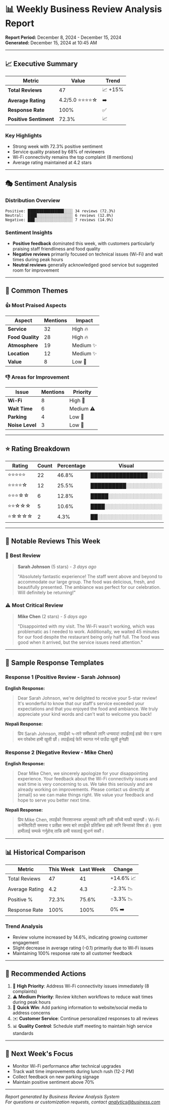 # 📊 Weekly Business Review Analysis Report

**Report Period:** December 8, 2024 - December 15, 2024  
**Generated:** December 15, 2024 at 10:45 AM

---

## 📈 Executive Summary

| Metric | Value | Trend |
|--------|-------|-------|
| **Total Reviews** | 47 | 📈 +15% |
| **Average Rating** | 4.2/5.0 ⭐⭐⭐⭐☆ | ➡️ |
| **Response Rate** | 100% | ✅ |
| **Positive Sentiment** | 72.3% | 📈 |

### Key Highlights
- Strong week with 72.3% positive sentiment
- Service quality praised by 68% of reviewers
- Wi-Fi connectivity remains the top complaint (8 mentions)
- Average rating maintained at 4.2 stars

---

## 🎭 Sentiment Analysis

### Distribution Overview

```
Positive: ████████████████░░░░ 34 reviews (72.3%)
Neutral:  ████░░░░░░░░░░░░░░░░ 6 reviews (12.8%)
Negative: ███░░░░░░░░░░░░░░░░░ 7 reviews (14.9%)
```

### Sentiment Insights
- **Positive feedback** dominated this week, with customers particularly praising staff friendliness and food quality
- **Negative reviews** primarily focused on technical issues (Wi-Fi) and wait times during peak hours
- **Neutral reviews** generally acknowledged good service but suggested room for improvement

---

## 💬 Common Themes

### 👍 Most Praised Aspects

| Aspect | Mentions | Impact |
|--------|----------|---------|
| **Service** | 32 | High 🔥 |
| **Food Quality** | 28 | High 🔥 |
| **Atmosphere** | 19 | Medium ✨ |
| **Location** | 12 | Medium ✨ |
| **Value** | 8 | Low 💫 |

### 👎 Areas for Improvement

| Issue | Mentions | Priority |
|-------|----------|----------|
| **Wi-Fi** | 8 | High 🚨 |
| **Wait Time** | 6 | Medium ⚠️ |
| **Parking** | 4 | Low 📌 |
| **Noise Level** | 3 | Low 📌 |

---

## ⭐ Rating Breakdown

| Rating | Count | Percentage | Visual |
|--------|-------|------------|--------|
| ⭐⭐⭐⭐⭐ | 22 | 46.8% | ████████████████░░░░ |
| ⭐⭐⭐⭐☆ | 12 | 25.5% | ██████████░░░░░░░░░░ |
| ⭐⭐⭐☆☆ | 6 | 12.8% | █████░░░░░░░░░░░░░░░ |
| ⭐⭐☆☆☆ | 5 | 10.6% | ████░░░░░░░░░░░░░░░░ |
| ⭐☆☆☆☆ | 2 | 4.3% | ██░░░░░░░░░░░░░░░░░░ |

---

## 📝 Notable Reviews This Week

### 🌟 Best Review

> **Sarah Johnson** (5 stars) - *3 days ago*
>
> "Absolutely fantastic experience! The staff went above and beyond to accommodate our large group. The food was delicious, fresh, and beautifully presented. The ambiance was perfect for our celebration. Will definitely be returning!"

### ⚠️ Most Critical Review

> **Mike Chen** (2 stars) - *5 days ago*
>
> "Disappointed with my visit. The Wi-Fi wasn't working, which was problematic as I needed to work. Additionally, we waited 45 minutes for our food despite the restaurant being only half full. The food was good when it arrived, but the service issues need attention."

---

## 💬 Sample Response Templates

### Response 1 (Positive Review - Sarah Johnson)

**English Response:**
> Dear Sarah Johnson, we're delighted to receive your 5-star review! It's wonderful to know that our staff's service exceeded your expectations and that you enjoyed the food and ambiance. We truly appreciate your kind words and can't wait to welcome you back!

**Nepali Response:**
> प्रिय Sarah Johnson, तपाईंको ५-तारे समीक्षाको लागि धन्यवाद! तपाईंलाई हाम्रो सेवा र खाना मन परेकोमा हामी खुसी छौं। तपाईंलाई फेरि स्वागत गर्न पाउँदा खुसी हुनेछौं!

### Response 2 (Negative Review - Mike Chen)

**English Response:**
> Dear Mike Chen, we sincerely apologize for your disappointing experience. Your feedback about the Wi-Fi connectivity issues and wait time is very concerning to us. We take this seriously and are already working on improvements. Please contact us directly at [email] so we can make things right. We value your feedback and hope to serve you better next time.

**Nepali Response:**
> प्रिय Mike Chen, तपाईंको निराशाजनक अनुभवको लागि हामी साँच्चै माफी चाहन्छौं। Wi-Fi कनेक्टिविटी समस्या र प्रतीक्षा समय बारे तपाईंको प्रतिक्रिया हाम्रो लागि चिन्ताको विषय हो। कृपया हामीलाई सम्पर्क गर्नुहोस् ताकि हामी यसलाई सुधार्न सकौं।

---

## 📊 Historical Comparison

| Metric | This Week | Last Week | Change |
|--------|-----------|-----------|---------|
| Total Reviews | 47 | 41 | +14.6% 📈 |
| Average Rating | 4.2 | 4.3 | -2.3% 📉 |
| Positive % | 72.3% | 75.6% | -3.3% 📉 |
| Response Rate | 100% | 100% | 0% ➡️ |

### Trend Analysis
- Review volume increased by 14.6%, indicating growing customer engagement
- Slight decrease in average rating (-0.1) primarily due to Wi-Fi issues
- Maintaining 100% response rate to all customer feedback

---

## 🎯 Recommended Actions

1. 🚨 **High Priority**: Address Wi-Fi connectivity issues immediately (8 complaints)
2. ⚠️ **Medium Priority**: Review kitchen workflows to reduce wait times during peak hours
3. 📌 **Quick Win**: Add parking information to website/social media to address concerns
4. ✉️ **Customer Service**: Continue personalized responses to all reviews
5. 📊 **Quality Control**: Schedule staff meeting to maintain high service standards

---

## 📅 Next Week's Focus

- Monitor Wi-Fi performance after technical upgrades
- Track wait time improvements during lunch rush (12-2 PM)
- Collect feedback on new parking signage
- Maintain positive sentiment above 70%

---

*Report generated by Business Review Analysis System*  
*For questions or customization requests, contact analytics@business.com*